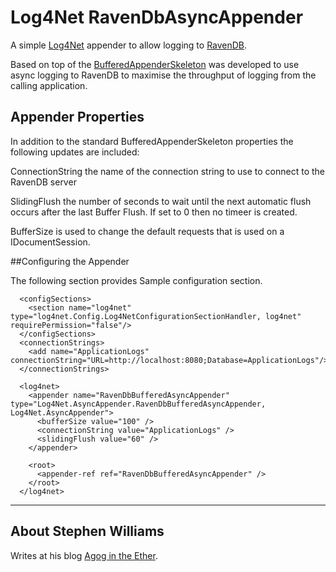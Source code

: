 # Log4Net RavenDbAsyncAppender

A simple <a href="http://logging.apache.org/log4net/">Log4Net</a> appender to allow logging to <a href="http://ravendb.net/">RavenDB</a>. 

Based on top of the <a href="http://logging.apache.org/log4net/release/sdk/log4net.Appender.BufferingAppenderSkeleton.html">BufferedAppenderSkeleton</a> was developed to use async logging to RavenDB to maximise the throughput of logging from the calling application.

## Appender Properties

In addition to the standard BufferedAppenderSkeleton properties the following updates are included:

ConnectionString the name of the connection string to use to connect to the RavenDB server

SlidingFlush the number of seconds to wait until the next automatic flush occurs after the last Buffer Flush. If set to 0 then no timeer is created.

BufferSize is used to change the default requests that is used on a IDocumentSession.


##Configuring the Appender

The following section provides Sample configuration section. 

```
  <configSections>
    <section name="log4net" type="log4net.Config.Log4NetConfigurationSectionHandler, log4net" requirePermission="false"/>
  </configSections>
  <connectionStrings>
    <add name="ApplicationLogs" connectionString="URL=http://localhost:8080;Database=ApplicationLogs"/>
  </connectionStrings>

  <log4net>
    <appender name="RavenDbBufferedAsyncAppender" type="Log4Net.AsyncAppender.RavenDbBufferedAsyncAppender, Log4Net.AsyncAppender">
      <bufferSize value="100" />
      <connectionString value="ApplicationLogs" />
      <slidingFlush value="60" />
    </appender>

    <root>
      <appender-ref ref="RavenDbBufferedAsyncAppender" />
    </root>
  </log4net>
```



--------

## About Stephen Williams

Writes at his blog [Agog in the Ether](http://agogintheether.blogspot.co.uk/).
